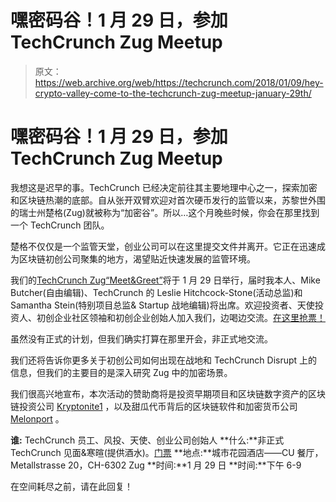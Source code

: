 # 嘿密码谷！1 月 29 日，参加 TechCrunch Zug Meetup

> 原文：<https://web.archive.org/web/https://techcrunch.com/2018/01/09/hey-crypto-valley-come-to-the-techcrunch-zug-meetup-january-29th/>

# 嘿密码谷！1 月 29 日，参加 TechCrunch Zug Meetup

我想这是迟早的事。TechCrunch 已经决定前往其主要地理中心之一，探索加密和区块链热潮的底部。自从张开双臂欢迎对首次硬币发行的监管以来，苏黎世外围的瑞士州楚格(Zug)就被称为“加密谷”。所以…这个月晚些时候，你会在那里找到一个 TechCrunch 团队。

楚格不仅仅是一个监管天堂，创业公司可以在这里提交文件并离开。它正在迅速成为区块链初创公司聚集的地方，渴望贴近快速发展的监管环境。

我们的[TechCrunch Zug“Meet&Greet”](https://web.archive.org/web/20221219074521/https://www.universe.com/events/techcrunch-zug-meetup-2018-tickets-zug-NDJRWV)将于 1 月 29 日举行，届时我本人、Mike Butcher(自由编辑)、TechCrunch 的 Leslie Hitchcock-Stone(活动总监)和 Samantha Stein(特别项目总监& Startup 战地编辑)将出席。欢迎投资者、天使投资人、初创企业社区领袖和初创企业创始人加入我们，边喝边交流。[在这里抢票！](https://web.archive.org/web/20221219074521/https://www.universe.com/events/techcrunch-zug-meetup-2018-tickets-zug-NDJRWV)

虽然没有正式的计划，但我们确实打算在那里开会，非正式地交流。

我们还将告诉你更多关于初创公司如何出现在战地和 TechCrunch Disrupt 上的信息，但我们的主要目的是深入研究 Zug 中的加密场景。

我们很高兴地宣布，本次活动的赞助商将是投资早期项目和区块链数字资产的区块链投资公司 [Kryptonite1](https://web.archive.org/web/20221219074521/https://www.kryptonite1.co/) ，以及甜瓜代币背后的区块链软件和加密货币公司 [Melonport](https://web.archive.org/web/20221219074521/https://melonport.com/) 。

**谁:** TechCrunch 员工、风投、天使、创业公司创始人
**什么:**非正式 TechCrunch 见面&寒暄(提供酒水)。[门票](https://web.archive.org/web/20221219074521/https://www.universe.com/events/techcrunch-zug-meetup-2018-tickets-zug-NDJRWV)
**地点:**城市花园酒店——CU 餐厅，Metallstrasse 20，CH-6302 Zug
**时间:**1 月 29 日
**时间:**下午 6-9

在空间耗尽之前，请在此回复！